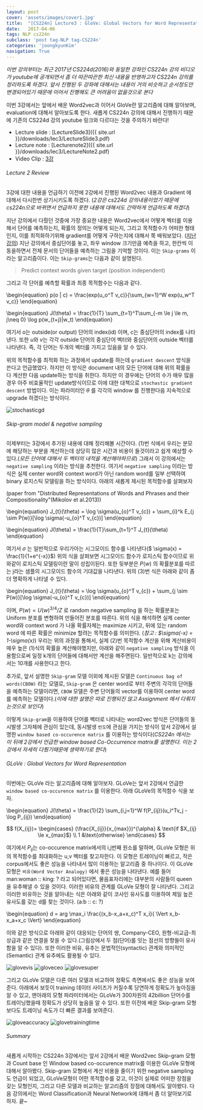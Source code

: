 ```yaml
---
layout: post
cover: 'assets/images/cover1.jpg'
title:  "[CS224n] Lecture3 : GloVe: Global Vectors for Word Representation"
date:   2017-04-06
tags: NLP cs224n
subclass: 'post tag-NLP tag-CS224n'
categories: 'joongkyunKim'
navigation: True
---
```


*이번 강의부터는 최근 2017년 CS224d(2016)와 동일한 강좌인 CS224n 강의 비디오가 youtube에 공개되면서 좀 더 따끈따끈한 최신 내용을 반영하고자 CS224n 강의를 정리하도록 하겠다. 앞서 진행된 두 강좌에 대해서는 내용이 거의 비슷하고 순서정도만 변경되어있기 때문에 이어서 진행해도 큰 어려움이 없을것으로 본다*

이번 3강에서는 앞에서 배운 Word2vec과 이어서 GloVe란 알고리즘에 대해 알아보며, evaluation에 대해서 알아보도록 한다.
새롭게 CS224n 강의에 대해서 진행하기 때문에 기존의 CS224d 강의 youtube 링크와 다르다는 것을 주의하기 바란다!

* Lecture slide : [LectureSlide3]({{ site.url }}/downloads/lec3/LectureSlide3.pdf)
* Lecture note  : [Lecturenote2]({{ site.url }}/downloads/lec3/LectureNote2.pdf)
* Video Clip    : [3강][lec-3]

###### Lecture 2 Review
3강에 대한 내용을 언급하기 이전에 2강에서 진행된 Word2vec 내용과 Gradient 에 대해서 다시한번 상기시키도록 하겠다. (*2강은 cs224d 강의내용이었기 때문에 cs224n으로 바뀌면서 언급하지 못한 내용에 대해서도 간략하게 언급하도록 하겠다*)

지난 강의에서 다뤘던 것중에 가장 중요한 내용은 Word2vec에서 어떻게 벡터를 이용해서 단어를 예측하는지, 확률의 정의는 어떻게 되는지, 그리고 목적함수가 어떠한 형태인지, 이를 최적화하기위해 gradient를 어떻게 구하는지에 대해서 쭉 배워보았다. ([지난 강의][Lecture2])
지난 강의에서 중심단어를 놓고, 좌우 window 크기만큼 예측을 하고, 한칸씩 이동을하면서 전체 문서의 단어들을 예측하는 그림을 기억할 것이다. 이는 `Skip-grams` 이라는 알고리즘이다. 이는 `Skip-grams`는 다음과 같이 설명된다.
> Predict context	words	given	target	(position	independent)

그리고 각 단어를 예측할 확률과 최종 목적함수는 다음과 같다.

\begin{equation}
p(o | c) = \frac{exp(u_o^T v_c)}{\sum_{w=1}^W exp(u_w^T v_c)}
\end{equation}

\begin{equation}
J(\theta) = \frac{1}{T} \sum_{t=1}^T\sum_{-m \le j \le m, j\neq 0} \log p(w_{t+j}|w_t)
\end{equation}

여기서 o는 outside(or output) 단어의 index(id) 이며, c는 중심단어의 index를 나타낸다. 또한 $u$와 $v$는 각각 outside 단어의 중심단어 벡터와 중심단어의 outside 벡터를 나타낸다. 즉, 각 단어는 두개의 벡터를 가지고 있음을 알 수 있다.

위의 목적함수를 최적화 하는 과정에서 update를 하는데 `gradient descent` 방식을 쓴다고 언급했었다. 하지만 이 방식은 document 내의 모든 단어에 대해 위의 확률을 다 계산한 다음 update하는 방식을 취한다. 하지만 이 경우에는 단어의 수가 매우 많을 경우 아주 비효율적인 update방식이므로 이에 대한 대책으로 `stochastic gradient descent` 방법이다. 이는 파라미터인 $\theta$ 를 각각의 window 를 진행한다음 지속적으로 upgrade 하겠다는 방식이다.

![stochasticgd](downloads/lec3/stochasticgd.png)


###### Skip-gram model & negative sampling
이제부터는 3강에서 추가된 내용에 대해 정리해볼 시간이다. (1)번 식에서 우리는 분모에 해당하는 부분을 계산하는데 상당히 많은 시간과 비용이 들것이라고 쉽게 예상할 수 있다.(*모든 단어에 대해서 두 벡터의 내적을 계산해야하므로*)
그래서 이 강의에서는 `negative sampling` 이라는 방식을 추천한다. 여기서 `negative sampling` 이라는 방식은 실제 center word와 context word가 아닌 random word를 일부 선택하여 binary 로지스틱 모델링을 하는 방식이다. 아래의 새롭게 제시된 목적함수를 살펴보자

(paper from "Distributed Representations of Words and Phrases and their Compositionality"(Mikolov et al.2013))

\begin{equation}
J_{t}(\theta) = \log \sigma(u_{o}^T v_{c}) + \sum_{i}^k E_{j \sim P(w)}[\log \sigma(-u_{o}^T v_{c})]
\end{equation}

\begin{equation}
J(\theta) = \frac{1}{T}\sum_{t=1}^T J_{t}(\theta)
\end{equation}

여기서 $\sigma$ 는 일반적으로 우리가아는 시그모이드 함수를 나타낸다($ \sigma(x) = \frac{1}{1+e^{-x}}$)
위의 식을 살펴보면 시그모이드 함수가 로지스틱 함수이므로 위와같이 로지스틱 모델링이란 말이 성립이된다. 또한 뒷부분은 $P(w)$ 의 확률분포를 따르는 j라는 샘플의 시그모이드 함수의 기대값을 나타낸다.
위의 (3)번 식은 아래와 같이 좀 더 명확하게 나타낼 수 있다.

\begin{equation}
J_{t}(\theta) = \log \sigma(u_{o}^T v_{c}) + \sum_{j \sim P(w)}[\log \sigma(-u_{o}^T v_{c})]
\end{equation}

이며, $P(w) = U(w)^{3/4} / Z$ 로 random negative sampling 을 하는 확률분포는 Uniform 분포를 변형하여 만들어진 분포를 따른다.
위의 식을 해석하면 실제 center word와 context word 가 나올 확률자체는 maximize 시키고, 뒤에 있는 random word 에 따른 확률은 minimize 할려는 목적함수를 의미한다. (*참고 : $\sigma(-x) = 1-\sigma(x)*)
우리는 위의 과정을 통해서, 실제 (2)번 목적함수 계산을 위해 계산비용이 매우 높은 (1)식의 확률을 계산해야했지만, 아래와 같이 `negative sampling` 방식을 이용함으로써 일정 k개의 단어들에 대해서만 계산을 해주면된다. 일반적으로 k는 강의에서는 10개를 사용한다고 한다.

추가로, 앞서 설명한 `Skip-gram` 모델 이외에 제시된 모델은 `Continuous bag of words(CBOW)` 라는 모델로, `Skip-gram` 은 center word로 부터 주변의 각각의 단어들을 예측하는 모델이라면, `CBOW` 모델은 주변 단어들의 vector를 이용하여 center word를 예측하는 모델이다.(*이에 대한 설명은 따로 진행되진 않고 Assignment 에서 다뤄지는것으로 보인다*)

이렇게 `Skip-gram`을 이용하여 단어를 벡터로 나타내는 word2vec 방식은 단어들의 동시발생 그자체에 관심이 있는데, 동시발생 `빈도`에 관심을 가지는 방식이 앞서 2강에서 설명한 `window based co-occurence matrix` 를 이용하는 방식이다(*CS224n 에서는 이 뒤에 2강에서 언급한 window based Co-Occurrence matrix를 설명한다. 이는 2강에서 자세히 다뤘기때문에 생략하기로 한다*)

###### GLoVe : Global Vectors for Word Representation
이번에는 GLoVe 라는 알고리즘에 대해 알아보자. GLoVe는 앞서 2강에서 언급한 `window based co-occurence matrix` 를 이용한다. 아래 GLoVe의 목적함수 식을 보자.

\begin{equation}
J(\theta) = \frac{1}{2} \sum_{i,j=1}^W f(P_{ij})(u_i^Tv_j - \log P_{ij})
\end{equation}

$$
f(X_{ij})=
\begin{cases}
(\frac{X_{ij}}{x_{max}})^{\alpha} & \text{if $X_{ij} \le x_{max}$} \\
1 &\text{otherwise}
\end{cases}
$$

여기에서 $P_{ij}$는 co-occurence matrix에서의 i,j번째 원소를 말하며, GLoVe 모형은 위의 목적함수를 최대화하는 u,v 벡터를 찾고자한다. 이 모형은 트레이닝이 빠르고, 작은 corpus에서도 좋은 성능을 나타내서 많이 이용하는 알고리즘 중 하나이다.
이 GLoVe 모형은 `비유(Word Vector Analogy)` 에서 좋은 성능을 나타낸다. 예를 들어 man:woman :: king: ? 라고 되어있다면, 물음표자리에는 대부분의 사람들이 queen을 유추해낼 수 있을 것이다. 이러한 비유의 관계를 GLoVe 모형이 잘 나타낸다. 그리고 이러한 비유하는 것을 알아내는 식은 아래와 같이 코사인 유사도를 이용하여 제일 높은 유사도를 갖는 d를 찾는 것이다. (a:b :: c: ?)

\begin{equation}
d = arg \max_i \frac{(x_b-x_a+x_c)^T x_i}{ \Vert x_b-x_a+x_c \Vert}
\end{equation}

이와 같은 방식으로 아래와 같이 대응되는 단어의 쌍, Company-CEO, 원형-비교급-최상급과 같은 연결을 찾을 수 있다.(그림상에서 두 점(단어)를 잇는 점선의 방향들이 유사함을 알 수 있다). 또한 이러한 비유, 유추는 문법적인(syntactic) 관계와 의미적인(Semantic) 관계 유추에도 활용될 수 있다.

![glovevis](downloads/lec3/glovevis.png)
![gloveceo](downloads/lec3/gloveceo.png)
![glovesuper](downloads/lec3/glovesuper.png)

그리고 GLoVe 모델은 다른 여러 모델과 비교하여 정확도 측면에서도 좋은 성능을 보여준다. 아래에서 보듯이 training 데이터 사이즈가 커질수록 당연하게 정확도가 높아짐을 알 수 있고, 맨아래의 모형 파라미터에서는 GLoVe가 300차원의 42billion 단어수를 트레이닝했을때 정확도가 상당히 높음을 알 수 있다. 또한 이전에 배운 Skip-gram 모형보다도 트레이닝 속도가 더 빠른 결과를 보여준다.

![gloveaccuracy](downloads/lec3/gloveaccuracy.png)
![glovetrainingtime](downloads/lec3/glovetrainingtime.png)

###### Summary
새롭게 시작하는 CS224n 3강에서는 앞서 2강에서 배운 Word2vec Skip-gram 모형과 Count base 인 Window based co-occurence matrix를 이용한 GLoVe 모형에 대해서 알아봤다. Skip-gram 모형에서 계산 비용을 줄이기 위한 negative sampling도 언급이 되었고, GLoVe모형이 어떤 목적함수를 갖고, 이것이 실제로 어떠한 장점을 갖는 모형인지, 그리고 다른 모델과 비교하는 알고리즘의 장점에 대해서도 알아봤다. 다음 강의에서는 Word Classification과 Neural Network에 대해서 좀 더 알아보기로 하자. 끝~

[lec-3]: https://www.youtube.com/watch?v=ASn7ExxLZws&list=PL3FW7Lu3i5Jsnh1rnUwq_TcylNr7EkRe6&index=3&t=672s
[Lecture2]: https://joongkyunkim.github.io/cs224d-lecture2
